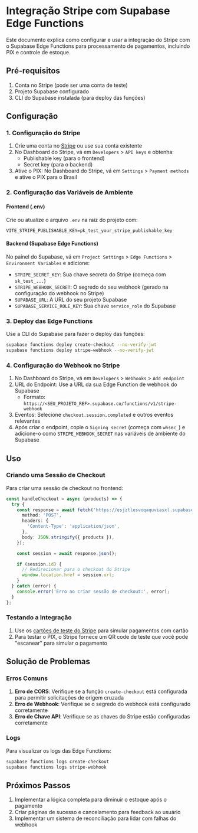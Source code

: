 # Integração Stripe com Supabase Edge Functions

Este documento explica como configurar e usar a integração do Stripe com o Supabase Edge Functions para processamento de pagamentos, incluindo PIX e controle de estoque.

## Pré-requisitos

1. Conta no Stripe (pode ser uma conta de teste)
2. Projeto Supabase configurado
3. CLI do Supabase instalada (para deploy das funções)

## Configuração

### 1. Configuração do Stripe

1. Crie uma conta no [Stripe](https://stripe.com/) ou use sua conta existente
2. No Dashboard do Stripe, vá em `Developers` > `API keys` e obtenha:
   - Publishable key (para o frontend)
   - Secret key (para o backend)
3. Ative o PIX: No Dashboard do Stripe, vá em `Settings` > `Payment methods` e ative o PIX para o Brasil

### 2. Configuração das Variáveis de Ambiente

#### Frontend (.env)

Crie ou atualize o arquivo `.env` na raiz do projeto com:

```
VITE_STRIPE_PUBLISHABLE_KEY=pk_test_your_stripe_publishable_key
```

#### Backend (Supabase Edge Functions)

No painel do Supabase, vá em `Project Settings` > `Edge Functions` > `Environment Variables` e adicione:

- `STRIPE_SECRET_KEY`: Sua chave secreta do Stripe (começa com `sk_test_...`)
- `STRIPE_WEBHOOK_SECRET`: O segredo do seu webhook (gerado na configuração do webhook no Stripe)
- `SUPABASE_URL`: A URL do seu projeto Supabase
- `SUPABASE_SERVICE_ROLE_KEY`: Sua chave `service_role` do Supabase

### 3. Deploy das Edge Functions

Use a CLI do Supabase para fazer o deploy das funções:

```bash
supabase functions deploy create-checkout --no-verify-jwt
supabase functions deploy stripe-webhook --no-verify-jwt
```

### 4. Configuração do Webhook no Stripe

1. No Dashboard do Stripe, vá em `Developers` > `Webhooks` > `Add endpoint`
2. URL do Endpoint: Use a URL da sua Edge Function de webhook do Supabase
   - Formato: `https://<SEU_PROJETO_REF>.supabase.co/functions/v1/stripe-webhook`
3. Eventos: Selecione `checkout.session.completed` e outros eventos relevantes
4. Após criar o endpoint, copie o `Signing secret` (começa com `whsec_`) e adicione-o como `STRIPE_WEBHOOK_SECRET` nas variáveis de ambiente do Supabase

## Uso

### Criando uma Sessão de Checkout

Para criar uma sessão de checkout no frontend:

```typescript
const handleCheckout = async (products) => {
  try {
    const response = await fetch('https://esjztlesvoqaquviasxl.supabase.co/functions/v1/create-checkout', {
      method: 'POST',
      headers: {
        'Content-Type': 'application/json',
      },
      body: JSON.stringify({ products }),
    });

    const session = await response.json();

    if (session.id) {
      // Redirecionar para o checkout do Stripe
      window.location.href = session.url;
    }
  } catch (error) {
    console.error('Erro ao criar sessão de checkout:', error);
  }
};
```

### Testando a Integração

1. Use os [cartões de teste do Stripe](https://stripe.com/docs/testing) para simular pagamentos com cartão
2. Para testar o PIX, o Stripe fornece um QR code de teste que você pode "escanear" para simular o pagamento

## Solução de Problemas

### Erros Comuns

1. **Erro de CORS**: Verifique se a função `create-checkout` está configurada para permitir solicitações de origem cruzada
2. **Erro de Webhook**: Verifique se o segredo do webhook está configurado corretamente
3. **Erro de Chave API**: Verifique se as chaves do Stripe estão configuradas corretamente

### Logs

Para visualizar os logs das Edge Functions:

```bash
supabase functions logs create-checkout
supabase functions logs stripe-webhook
```

## Próximos Passos

1. Implementar a lógica completa para diminuir o estoque após o pagamento
2. Criar páginas de sucesso e cancelamento para feedback ao usuário
3. Implementar um sistema de reconciliação para lidar com falhas do webhook